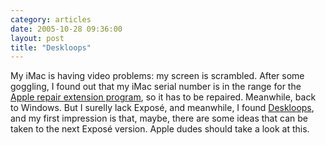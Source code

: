 ```yaml
---
category: articles
date: 2005-10-28 09:36:00
layout: post
title: "Deskloops"
---
```


My iMac is having video problems: my screen is scrambled. After some goggling, I found out that my iMac serial number is in the range for the <a href="http://www.apple.com/support/imac/repairextensionprogram/">Apple repair extension program</a>, so it has to be repaired. Meanwhile, back to Windows. But I surelly lack Exposé, and meanwhile, I found <a href="http://www.xilokit.com/deskloops/deskloops.html">Deskloops</a>, and my first impression is that, maybe, there are some ideas that can be taken to the next Exposé version. Apple dudes should take a look at this.
